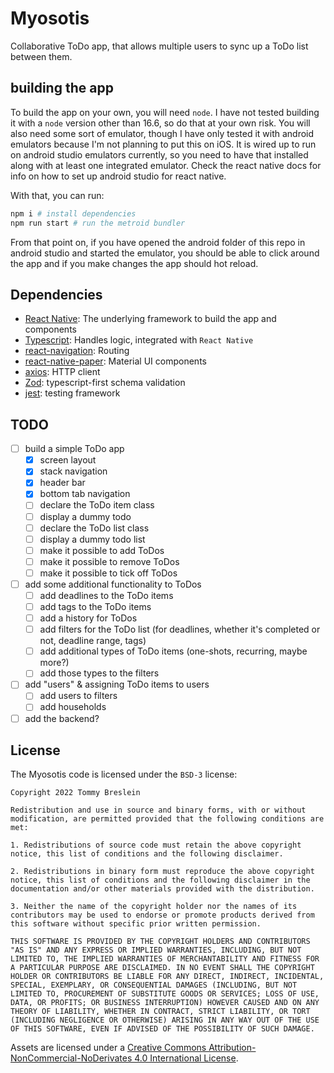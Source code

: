# Myosotis

Collaborative ToDo app, that allows multiple users to sync up a ToDo list between them.

## building the app

To build the app on your own, you will need `node`.
I have not tested building it with a `node` version other than 16.6, so do that at your own risk.
You will also need some sort of emulator, though I have only tested it with android emulators because I'm not planning to put this on iOS.
It is wired up to run on android studio emulators currently, so you need to have that installed along with at least one integrated emulator.
Check the react native docs for info on how to set up android studio for react native.

With that, you can run:

```bash
npm i # install dependencies
npm run start # run the metroid bundler
```

From that point on, if you have opened the android folder of this repo in android studio and started the emulator, you should be able to click around the app and if you make changes the app should hot reload.

## Dependencies

- [React Native](https://reactnative.dev/): The underlying framework to build the app and components
- [Typescript](https://www.typescriptlang.org/): Handles logic, integrated with `React Native`
- [react-navigation](https://reactnavigation.org): Routing
- [react-native-paper](https://callstack.github.io/react-native-paper/index.html): Material UI components
- [axios](https://github.com/axios/axios): HTTP client
- [Zod](https://github.com/colinhacks/zod): typescript-first schema validation
- [jest](https://jestjs.io/): testing framework

## TODO

- [ ] build a simple ToDo app
  - [x] screen layout
  - [x] stack navigation
  - [x] header bar
  - [x] bottom tab navigation
  - [ ] declare the ToDo item class
  - [ ] display a dummy todo
  - [ ] declare the ToDo list class
  - [ ] display a dummy todo list
  - [ ] make it possible to add ToDos
  - [ ] make it possible to remove ToDos
  - [ ] make it possible to tick off ToDos
- [ ] add some additional functionality to ToDos
  - [ ] add deadlines to the ToDo items
  - [ ] add tags to the ToDo items
  - [ ] add a history for ToDos
  - [ ] add filters for the ToDo list (for deadlines, whether it's completed or not, deadline range, tags)
  - [ ] add additional types of ToDo items (one-shots, recurring, maybe more?)
  - [ ] add those types to the filters
- [ ] add "users" & assigning ToDo items to users
  - [ ] add users to filters
  - [ ] add households
- [ ] add the backend?

## License

The Myosotis code is licensed under the `BSD-3` license:

```
Copyright 2022 Tommy Breslein

Redistribution and use in source and binary forms, with or without modification, are permitted provided that the following conditions are met:

1. Redistributions of source code must retain the above copyright notice, this list of conditions and the following disclaimer.

2. Redistributions in binary form must reproduce the above copyright notice, this list of conditions and the following disclaimer in the documentation and/or other materials provided with the distribution.

3. Neither the name of the copyright holder nor the names of its contributors may be used to endorse or promote products derived from this software without specific prior written permission.

THIS SOFTWARE IS PROVIDED BY THE COPYRIGHT HOLDERS AND CONTRIBUTORS "AS IS" AND ANY EXPRESS OR IMPLIED WARRANTIES, INCLUDING, BUT NOT LIMITED TO, THE IMPLIED WARRANTIES OF MERCHANTABILITY AND FITNESS FOR A PARTICULAR PURPOSE ARE DISCLAIMED. IN NO EVENT SHALL THE COPYRIGHT HOLDER OR CONTRIBUTORS BE LIABLE FOR ANY DIRECT, INDIRECT, INCIDENTAL, SPECIAL, EXEMPLARY, OR CONSEQUENTIAL DAMAGES (INCLUDING, BUT NOT LIMITED TO, PROCUREMENT OF SUBSTITUTE GOODS OR SERVICES; LOSS OF USE, DATA, OR PROFITS; OR BUSINESS INTERRUPTION) HOWEVER CAUSED AND ON ANY THEORY OF LIABILITY, WHETHER IN CONTRACT, STRICT LIABILITY, OR TORT (INCLUDING NEGLIGENCE OR OTHERWISE) ARISING IN ANY WAY OUT OF THE USE OF THIS SOFTWARE, EVEN IF ADVISED OF THE POSSIBILITY OF SUCH DAMAGE.
```

Assets are licensed under a [Creative Commons Attribution-NonCommercial-NoDerivates 4.0 International License](http://creativecommons.org/licenses/by-nc-nd/4.0/).
